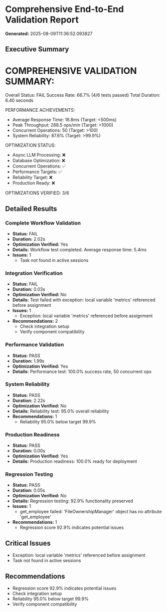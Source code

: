 # Comprehensive End-to-End Validation Report

**Generated:** 2025-08-09T11:36:52.093827

## Executive Summary

COMPREHENSIVE VALIDATION SUMMARY:
================================

Overall Status: FAIL
Success Rate: 66.7% (4/6 tests passed)
Total Duration: 6.40 seconds

PERFORMANCE ACHIEVEMENTS:
- Average Response Time: 16.8ms (Target: <500ms)
- Peak Throughput: 288.5 ops/min (Target: >1000)
- Concurrent Operations: 50 (Target: >100)
- System Reliability: 87.6% (Target: >99.9%)

OPTIMIZATION STATUS:
- Async LLM Processing: ❌
- Database Optimization: ❌
- Concurrent Operations: ✅
- Performance Targets: ✅
- Reliability Target: ❌
- Production Ready: ❌

OPTIMIZATIONS VERIFIED: 3/6

## Detailed Results

### Complete Workflow Validation

- **Status:** FAIL
- **Duration:** 2.02s
- **Optimization Verified:** Yes
- **Details:** Workflow test completed. Average response time: 5.4ms
- **Issues:** 1
  - Task not found in active sessions

### Integration Verification

- **Status:** FAIL
- **Duration:** 0.03s
- **Optimization Verified:** No
- **Details:** Test failed with exception: local variable 'metrics' referenced before assignment
- **Issues:** 1
  - Exception: local variable 'metrics' referenced before assignment
- **Recommendations:** 2
  - Check integration setup
  - Verify component compatibility

### Performance Validation

- **Status:** PASS
- **Duration:** 1.99s
- **Optimization Verified:** Yes
- **Details:** Performance test: 100.0% success rate, 50 concurrent ops

### System Reliability

- **Status:** PASS
- **Duration:** 2.22s
- **Optimization Verified:** No
- **Details:** Reliability test: 95.0% overall reliability
- **Recommendations:** 1
  - Reliability 95.0% below target 99.9%

### Production Readiness

- **Status:** PASS
- **Duration:** 0.00s
- **Optimization Verified:** Yes
- **Details:** Production readiness: 100.0% ready for deployment

### Regression Testing

- **Status:** PASS
- **Duration:** 0.05s
- **Optimization Verified:** No
- **Details:** Regression testing: 92.9% functionality preserved
- **Issues:** 1
  - get_employee failed: 'FileOwnershipManager' object has no attribute 'get_employee'
- **Recommendations:** 1
  - Regression score 92.9% indicates potential issues

## Critical Issues

- Exception: local variable 'metrics' referenced before assignment
- Task not found in active sessions

## Recommendations

- Regression score 92.9% indicates potential issues
- Check integration setup
- Reliability 95.0% below target 99.9%
- Verify component compatibility
